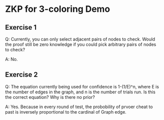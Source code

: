 # ZKP for 3-coloring Demo
## Exercise 1
Q: Currently, you can only select adjacent pairs of nodes to check. Would the proof still be zero knowledge if you could pick arbitrary pairs of nodes to check?

A: No.
## Exercise 2
Q: The equation currently being used for confidence is 1-(1/E)^n, where E is the number of edges in the graph, and n is the number of trials run. Is this the correct equation? Why is there no prior?

A: Yes. Because in every round of test, the probobility of prvoer cheat to past is inversely proportional to the cardinal of Graph edge.
